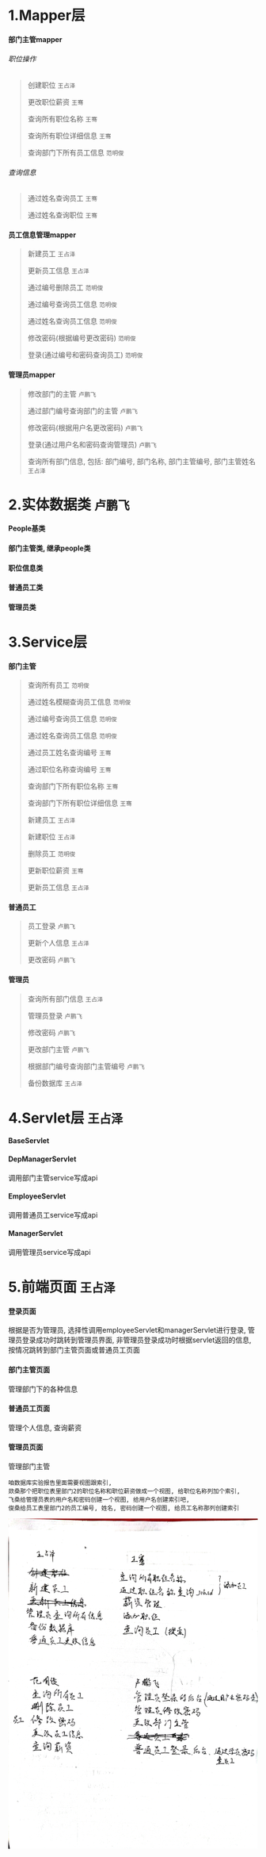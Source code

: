 # 1.Mapper层

#### 部门主管mapper

###### 职位操作

>   创建职位 ```王占泽```
>
>   更改职位薪资 ```王骞```
>
>   查询所有职位名称 ```王骞```
>
>   查询所有职位详细信息 ```王骞```
> 
>   查询部门下所有员工信息 ```范明俊```

###### 查询信息

>   通过姓名查询员工 ```王骞```
>
>   通过姓名查询职位 ```王骞```

#### 员工信息管理mapper

>   新建员工 ```王占泽```
>
>   更新员工信息 ```王占泽```
>
>   通过编号删除员工 ```范明俊```
>
>   通过编号查询员工信息 ```范明俊```
>
>   通过姓名查询员工信息 ```范明俊```
>
>   修改密码(根据编号更改密码) ```范明俊```
>
>   登录(通过编号和密码查询员工) ```范明俊```

#### 管理员mapper

>   修改部门的主管 ```卢鹏飞```
>
>   通过部门编号查询部门的主管 ```卢鹏飞```
>
>   修改密码(根据用户名更改密码) ```卢鹏飞```
>
>   登录(通过用户名和密码查询管理员) ```卢鹏飞```
>
>   查询所有部门信息, 包括: 部门编号, 部门名称, 部门主管编号, 部门主管姓名 ```王占泽```

# 2.实体数据类 ```卢鹏飞```

#### People基类

#### 部门主管类, 继承people类

#### 职位信息类

#### 普通员工类

#### 管理员类

# 3.Service层

#### 部门主管

>查询所有员工 ```范明俊```
>
>通过姓名模糊查询员工信息 ```范明俊```
>
>通过编号查询员工信息 ```范明俊```
>
>通过姓名查询员工信息 ```范明俊```
>
>通过员工姓名查询编号 ```王骞```
>
>通过职位名称查询编号 ```王骞```
>
>查询部门下所有职位名称 ```王骞```
>
>查询部门下所有职位详细信息 ```王骞```
>
>新建员工 ```王占泽```
>
>新建职位 ```王占泽```
>
>删除员工 ```范明俊```
>
>更新职位薪资 ```王骞```
>
>更新员工信息 ```王占泽```

#### 普通员工

>   员工登录 ```卢鹏飞```
>
>   更新个人信息 ```王占泽```
>
>   更改密码 ```卢鹏飞```

#### 管理员

>   查询所有部门信息 ```王占泽``` 
>
>   管理员登录 ```卢鹏飞```
>
>   修改密码 ```卢鹏飞```
>
>   更改部门主管 ```卢鹏飞```
>
>   根据部门编号查询部门主管编号 ```卢鹏飞```
>
>   备份数据库 ```王占泽```

# 4.Servlet层 ```王占泽```

#### BaseServlet

#### DepManagerServlet

调用部门主管service写成api

#### EmployeeServlet

调用普通员工service写成api

#### ManagerServlet

调用管理员service写成api

# 5.前端页面 ```王占泽```

#### 登录页面

根据是否为管理员, 选择性调用employeeServlet和managerServlet进行登录, 管理员登录成功时跳转到管理员界面, 非管理员登录成功时根据servlet返回的信息, 按情况跳转到部门主管页面或普通员工页面

#### 部门主管页面

管理部门下的各种信息

#### 普通员工页面

管理个人信息, 查询薪资

#### 管理员页面

管理部门主管



```
咱数据库实验报告里面需要视图跟索引, 
欻桑那个把职位表里部门2的职位名称和职位薪资做成一个视图, 给职位名称列加个索引, 
飞桑给管理员表的用户名和密码创建一个视图, 给用户名创建索引吧, 
俊桑给员工表里部门2的员工编号, 姓名, 密码创建一个视图, 给员工名称那列创建索引
```

![](./分工.jpg)

